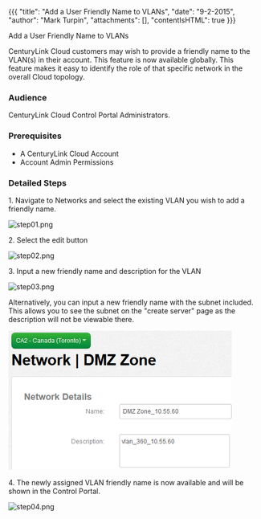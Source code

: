 {{{
  "title": "Add a User Friendly Name to VLANs",
  "date": "9-2-2015",
  "author": "Mark Turpin",
  "attachments": [],
  "contentIsHTML": true
}}}

Add a User Friendly Name to VLANs
<p>CenturyLink Cloud customers may wish to provide a friendly name to the VLAN(s) in their account. This feature is now available globally. This feature&nbsp;makes it easy to identify the role of that specific network in the overall Cloud topology.&nbsp;</p>
<h3>Audience</h3>
<p>CenturyLink Cloud Control Portal Administrators.&nbsp;&nbsp; &nbsp;</p>
<h3>Prerequisites</h3>
<ul>
  <li>A CenturyLink Cloud Account</li>
  <li>Account Admin Permissions</li>
</ul>
<h3>Detailed Steps</h3>
<p>1. Navigate to Networks and select the existing VLAN you wish to add a friendly name.</p>
<p><img src="https://t3n.zendesk.com/attachments/token/oqlbadn38tzsnsc/?name=step01.png" alt="step01.png" />
</p>
<p>2. Select the edit button</p>
<p><img src="https://t3n.zendesk.com/attachments/token/ki9z0hnbfhavsyg/?name=step02.png" alt="step02.png" />
</p>
<p>3. Input a new friendly name and description for the VLAN</p>
<p><img src="https://t3n.zendesk.com/attachments/token/kgslwwecqd9brgl/?name=step03.png" alt="step03.png" />
</p>
<p>   Alternatively, you can input a new friendly name with the subnet included.  This allows you to see the subnet on the "create server" page as the description will not be viewable there.</p>
<p><img src="../images/add-a-user-friendly-name-to-vlans-step03.png" alt="step03b.png" />
</p>
<p>4. The newly assigned VLAN friendly name is now available and will be shown in the Control Portal.</p>
<p><img src="https://t3n.zendesk.com/attachments/token/2d3sh0iacb4gzdn/?name=step04.png" alt="step04.png" />
</p>
